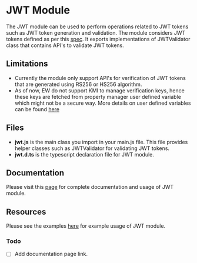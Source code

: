 # JWT Module

The JWT module can be used to perform operations related to JWT tokens such as JWT token generation and validation. The module considers JWT tokens defined as per this [spec](https://www.rfc-editor.org/rfc/rfc7519). It exports implementations of JWTValidator class that contains API's to validate JWT tokens. 

## Limitations
- Currently the module only support API's for verification of JWT tokens that are generated using RS256 or HS256 algorithm.
- As of now, EW do not support KMI to manage verification keys, hence these keys are fetched from property manager user defined variable which might not be a secure way. More details on user defined variables can be found [here](https://techdocs.akamai.com/property-mgr/docs/user-defined-vars)

## Files
* **jwt.js** is the main class you import in your main.js file. This file provides helper classes such as JWTValidator for validating JWT tokens.
* **jwt.d.ts** is the typescript declaration file for JWT module.

## Documentation
Please visit this [page](https://) for complete documentation and usage of JWT module.

## Resources
Please see the examples [here](../examples/) for example usage of JWT module.

### Todo
- [ ] Add documentation page link.